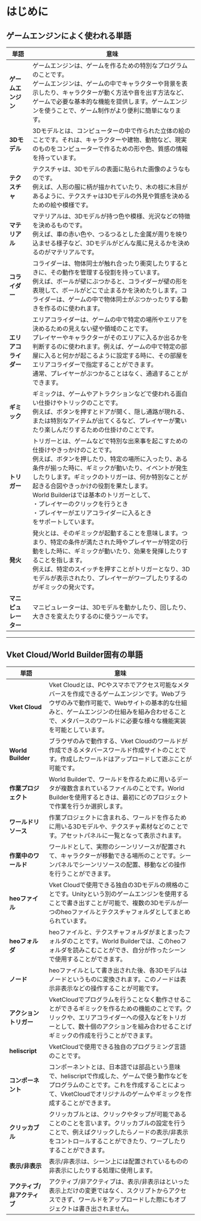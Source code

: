 # はじめに

## ゲームエンジンによく使われる単語

| **単語** | **意味** |
|----|----|
| **ゲームエンジン** | ゲームエンジンは、ゲームを作るための特別なプログラムのことです。<br>ゲームエンジンは、ゲームの中でキャラクターや背景を表示したり、キャラクターが動く方法や音を出す方法など、ゲームで必要な基本的な機能を提供します。ゲームエンジンを使うことで、ゲーム制作がより便利に簡単になります。 |
| **3Dモデル** | 3Dモデルとは、コンピューターの中で作られた立体の絵のことです。それは、キャラクターや建物、動物など、現実のものをコンピューターで作るための形や色、質感の情報を持っています。 |
| **テクスチャ** | テクスチャは、3Dモデルの表面に貼られた画像のようなものです。<br>例えば、人形の服に柄が描かれていたり、木の枝に木目があるように、テクスチャは3Dモデルの外見や質感を決めるための絵や模様です。|
| **マテリアル** | マテリアルは、3Dモデルが持つ色や模様、光沢などの特徴を決めるものです。<br>例えば、車の赤い色や、つるつるとした金属が周りを映り込ませる様子など、3Dモデルがどんな風に見えるかを決めるのがマテリアルです。|
| **コライダー** | コライダーは、物体同士が触れ合ったり衝突したりするときに、その動作を管理する役割を持っています。<br>例えば、ボールが壁にぶつかると、コライダーが壁の形を表現して、ボールがどこで止まるかを決めたりします。コライダーは、ゲームの中で物体同士がぶつかったりする動きを作るのに使われます。 |
| **エリアコライダー** | エリアコライダーは、ゲームの中で特定の場所やエリアを決めるための見えない壁や領域のことです。<br>プレイヤーやキャラクターがそのエリアに入るか出るかを判断するのに使われます。例えば、ゲームの中で特定の部屋に入ると何かが起こるように設定する時に、その部屋をエリアコライダーで指定することができます。<br>通常、プレイヤーがぶつかることはなく、通過することができます。 |
| **ギミック** | ギミックは、ゲームやアトラクションなどで使われる面白い仕掛けやトリックのことです。<br>例えば、ボタンを押すとドアが開く、隠し通路が現れる、または特別なアイテムが出てくるなど、プレイヤーが驚いたり楽しんだりするための仕掛けのことです。 |
| **トリガー** | トリガーとは、ゲームなどで特別な出来事を起こすための仕掛けやきっかけのことです。<br>例えば、ボタンを押したり、特定の場所に入ったり、ある条件が揃った時に、ギミックが動いたり、イベントが発生したりします。ギミックのトリガーは、何か特別なことが起きる合図やきっかけの役割を果たします。<br>World Builderはでは基本のトリガーとして、 <br> ・プレイヤーのクリックを行うとき <br> ・プレイヤーがエリアコライダーに入るとき <br> をサポートしています。 |
| **発火** | 発火とは、そのギミックが起動することを意味します。つまり、特定の条件が満たされた時やプレイヤーが特定の行動をした時に、ギミックが動いたり、効果を発揮したりすることを指します。<br> 例えば、特定のスイッチを押すことがトリガーとなり、3Dモデルが表示されたり、プレイヤーがワープしたりするのがギミックの発火です。 |
| **マニピュレーター** | マニピュレーターは、3Dモデルを動かしたり、回したり、大きさを変えたりするのに使うツールです。 |

---

## Vket Cloud/World Builder固有の単語

| **単語** | **意味** |
|----|----|
| **Vket Cloud** | Vket Cloudとは、PCやスマホでアクセス可能なメタバースを作成できるゲームエンジンです。Webブラウザのみで動作可能で、Webサイトの基本的な仕組みと、ゲームエンジンの仕組みを組み合わせることで、メタバースのワールドに必要な様々な機能実装を可能としています。 |
| **World Builder** | ブラウザのみで動作する、Vket Cloudのワールドが作成できるメタバースワールド作成サイトのことです。作成したワールドはアップロードして遊ぶことが可能です。 |
| **作業プロジェクト** | World Builderで、ワールドを作るために用いるデータが複数含まれているファイルのことです。World Builderを使用するときは、最初にどのプロジェクトで作業を行うか選択します。 |
| **ワールドリソース** | 作業プロジェクトに含まれる、ワールドを作るために用いる3Dモデルや、テクスチャ素材などのことです。アセットパネルに一覧となって表示されます。 |
| **作業中のワールド** | ワールドとして、実際のシーンリソースが配置されて、キャラクターが移動できる場所のことです。シーンパネルでシーンリソースの配置、移動などの操作を行うことができます。 |
| **heoファイル** | Vket Cloudで使用できる独自の3Dモデルの規格のことです。Unityという別のゲームエンジンを使用することで書き出すことが可能で、複数の3Dモデルが一つのheoファイルとテクスチャフォルダとしてまとめられています。 |
| **heoフォルダ** | heoファイルと、テクスチャフォルダがまとまったフォルダのことです。World Builderでは、このheoフォルダを読みこむことができ、自分が作ったシーンで使用することができます。 |
| **ノード** | heoファイルとして書き出された後、各3Dモデルはノードというものに変換されます。このノードは表示非表示などの操作することが可能です。 |
| **アクショントリガー** | VketCloudでプログラムを行うことなく動作させることができるギミックを作るための機能のことです。クリックや、エリアコライダーへの侵入などをトリガーとして、数十個のアクションを組み合わせることげギミックの作成を行うことができます。 |
| **heliscript** | VketCloudで使用できる独自のプログラミング言語のことです。 |
| **コンポーネント** | コンポーネントとは、日本語では部品という意味で、heliscriptで作成した、ゲームで使う動作などをプログラムのことです。これを作成することによって、VketCloudでオリジナルのゲームやギミックを作成することができます。 |
| **クリッカブル** | クリッカブルとは、クリックやタップが可能であることのことを言います。クリッカブルの設定を行うことで、例えばクリックしたらノードの表示/非表示をコントロールすることができたり、ワープしたりすることができます。 |
| **表示/非表示** | 表示/非表示は、シーン上には配置されているものの非表示にしたりする処理に使用します。 |
| **アクティブ/非アクティブ** | アクティブ/非アクティブは、表示/非表示はといった表示上だけの変更ではなく、スクリプトからアクセスできず、ワールドをアップロードした際にもオブジェクトは書き出されません。 |
